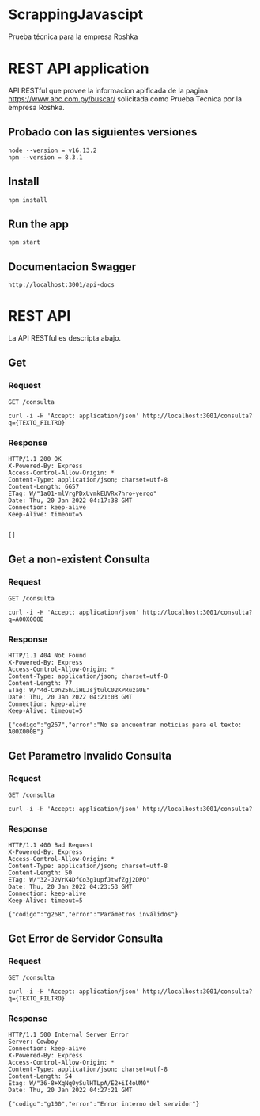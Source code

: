 # ScrappingJavascipt
Prueba técnica para la empresa Roshka

# REST API application

API RESTful que provee la informacion apificada de la pagina https://www.abc.com.py/buscar/ solicitada como Prueba Tecnica por la empresa Roshka.

## Probado con las siguientes versiones
    node --version = v16.13.2
    npm --version = 8.3.1

## Install

    npm install

## Run the app

    npm start

## Documentacion Swagger

    http://localhost:3001/api-docs


# REST API

La API RESTful es descripta abajo.

## Get

### Request

`GET /consulta`

    curl -i -H 'Accept: application/json' http://localhost:3001/consulta?q={TEXTO_FILTRO}

### Response

    HTTP/1.1 200 OK
    X-Powered-By: Express
    Access-Control-Allow-Origin: *
    Content-Type: application/json; charset=utf-8
    Content-Length: 6657
    ETag: W/"1a01-mlVrgPDxUvmkEUVRx7hro+yerqo"
    Date: Thu, 20 Jan 2022 04:17:38 GMT
    Connection: keep-alive
    Keep-Alive: timeout=5


    []


## Get a non-existent Consulta

### Request

`GET /consulta`

    curl -i -H 'Accept: application/json' http://localhost:3001/consulta?q=A00X000B

### Response

    HTTP/1.1 404 Not Found
    X-Powered-By: Express
    Access-Control-Allow-Origin: *
    Content-Type: application/json; charset=utf-8
    Content-Length: 77
    ETag: W/"4d-C0n25hLiHLJsjtulC02KPRuzaUE"
    Date: Thu, 20 Jan 2022 04:21:03 GMT
    Connection: keep-alive
    Keep-Alive: timeout=5

    {"codigo":"g267","error":"No se encuentran noticias para el texto: A00X000B"}


## Get Parametro Invalido Consulta

### Request

`GET /consulta`

    curl -i -H 'Accept: application/json' http://localhost:3001/consulta?

### Response

    HTTP/1.1 400 Bad Request
    X-Powered-By: Express
    Access-Control-Allow-Origin: *
    Content-Type: application/json; charset=utf-8
    Content-Length: 50
    ETag: W/"32-J2VrK4DfCo3g1upfJtwfZgj2DPQ"
    Date: Thu, 20 Jan 2022 04:23:53 GMT
    Connection: keep-alive
    Keep-Alive: timeout=5

    {"codigo":"g268","error":"Parámetros inválidos"}


## Get Error de Servidor Consulta

### Request

`GET /consulta`

    curl -i -H 'Accept: application/json' http://localhost:3001/consulta?q={TEXTO_FILTRO}

### Response

    HTTP/1.1 500 Internal Server Error
    Server: Cowboy
    Connection: keep-alive
    X-Powered-By: Express
    Access-Control-Allow-Origin: *
    Content-Type: application/json; charset=utf-8
    Content-Length: 54
    Etag: W/"36-8+XqNq0ySulHTLpA/E2+iI4oUM0"
    Date: Thu, 20 Jan 2022 04:27:21 GMT
    
    {"codigo":"g100","error":"Error interno del servidor"}